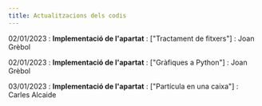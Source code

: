 ```yaml
---
title: Actualitzacions dels codis
---
```


02/01/2023
: **Implementació de l'apartat**
: ["Tractament de fitxers"]
  : Joan Grèbol

02/01/2023
: **Implementació de l'apartat**
: ["Gràfiques a Python"]
  : Joan Grèbol

03/01/2023
: **Implementació de l'apartat**
: ["Partícula en una caixa"]
  : Carles Alcaide
